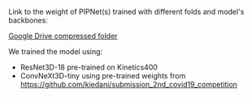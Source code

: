 Link to the weight of PIPNet(s) trained with different folds and model's backbones:

[Google Drive compressed folder](https://drive.google.com/drive/folders/1PGWf3vs7husIcw8xfgCgeR4wVo6KULBn?usp=drive_link)

We trained the model using:

- ResNet3D-18 pre-trained on Kinetics400
- ConvNeXt3D-tiny using pre-trained weights from https://github.com/kiedani/submission_2nd_covid19_competition
